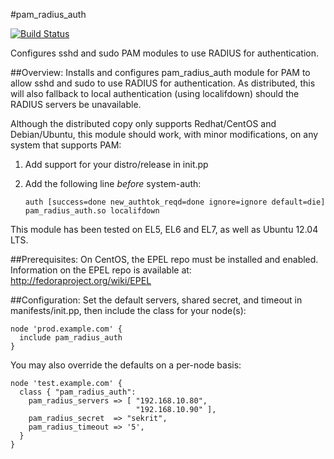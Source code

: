 #pam\_radius\_auth

[![Build Status](https://travis-ci.org/rji/puppet-pam_radius_auth.png?branch=master)](https://travis-ci.org/rji/puppet-pam\_radius\_auth)

Configures sshd and sudo PAM modules to use RADIUS for authentication.

##Overview:
Installs and configures pam\_radius\_auth module for PAM to allow
sshd and sudo to use RADIUS for authentication. As distributed,
this will also fallback to local authentication (using localifdown)
should the RADIUS servers be unavailable.

Although the distributed copy only supports Redhat/CentOS and
Debian/Ubuntu, this module should work, with minor modifications, on
any system that supports PAM:

1.  Add support for your distro/release in init.pp
2.  Add the following line _before_ system-auth:


        auth [success=done new_authtok_reqd=done ignore=ignore default=die] pam_radius_auth.so localifdown

This module has been tested on EL5, EL6 and EL7, as well as Ubuntu 12.04 LTS.


##Prerequisites:
On CentOS, the EPEL repo must be installed and enabled. Information on
the EPEL repo is available at: <http://fedoraproject.org/wiki/EPEL>


##Configuration:
Set the default servers, shared secret, and timeout in manifests/init.pp,
then include the class for your node(s):

    node 'prod.example.com' {
      include pam_radius_auth
    }

You may also override the defaults on a per-node basis:

    node 'test.example.com' {
      class { "pam_radius_auth":
        pam_radius_servers => [ "192.168.10.80",
                                "192.168.10.90" ],
        pam_radius_secret  => "sekrit",
        pam_radius_timeout => '5',
      }
    }


